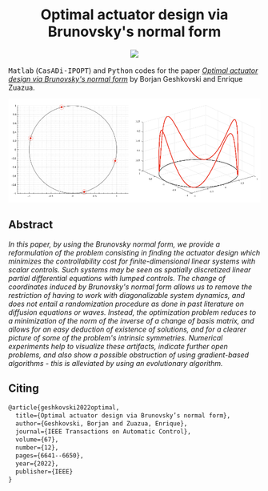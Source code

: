 <!-- Title -->
<h1 align="center">
  Optimal actuator design via Brunovsky's normal form
</h1>

<p align="center">
  <a href="https://arxiv.org/abs/2108.05629">
  <img src="https://zenodo.org/badge/DOI/10.48550/arXiv.2108.05629.svg">
  </a>
</p>

<tt>Matlab</tt> (<tt>CasADi-IPOPT</tt>) and <tt>Python</tt> codes for the paper 
[*Optimal actuator design via Brunovsky's normal form*](https://arxiv.org/abs/2108.05629) by Borjan Geshkovski and Enrique Zuazua.

<p align="center">
  <img src="figures/readme.png" width="750"/>
</p>

## Abstract 

*In this paper, by using the Brunovsky normal form, we provide a reformulation of the problem consisting in finding the actuator design which minimizes the controllability cost for finite-dimensional linear systems with scalar controls. Such systems may be seen as spatially discretized linear partial differential equations with lumped controls. The change of coordinates induced by Brunovsky's normal form allows us to remove the restriction of having to work with diagonalizable system dynamics, and does not entail a randomization procedure as done in past literature on diffusion equations or waves. Instead, the optimization problem reduces to a minimization of the norm of the inverse of a change of basis matrix, and allows for an easy deduction of existence of solutions, and for a clearer picture of some of the problem's intrinsic symmetries. Numerical experiments help to visualize these artifacts, indicate further open problems, and also show a possible obstruction of using gradient-based algorithms - this is alleviated by using an evolutionary algorithm.*

## Citing

```
@article{geshkovski2022optimal,
  title={Optimal actuator design via Brunovsky’s normal form},
  author={Geshkovski, Borjan and Zuazua, Enrique},
  journal={IEEE Transactions on Automatic Control},
  volume={67},
  number={12},
  pages={6641--6650},
  year={2022},
  publisher={IEEE}
}
```

